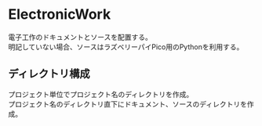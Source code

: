 # ElectronicWork

電子工作のドキュメントとソースを配置する。  
明記していない場合、ソースはラズベリーパイPico用のPythonを利用する。

## ディレクトリ構成

プロジェクト単位でプロジェクト名のディレクトリを作成。  
プロジェクト名のディレクトリ直下にドキュメント、ソースのディレクトリを作成。
